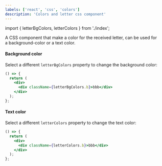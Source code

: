 ```yaml
---
labels: ['react', 'css', 'colors']
description: 'Colors and letter css component'
---
```


import { letterBgColors, letterColors } from './index';

A CSS component that make a color for the received letter, can be used for a background-color or a text color.

#### Background color

Select a different `letterBgColors` property to change the background color:

```jsx live
() => {
  return (
    <div>
      <div className={letterBgColors.b}>bbb</div>
    </div>
  );
};
```

#### Text color

Select a different `letterColors` property to change the text color:

```jsx live
() => {
  return (
    <div>
      <div className={letterColors.b}>bbb</div>
    </div>
  );
};
```

